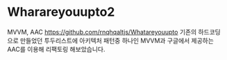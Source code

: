 # Wharareyouupto2
MVVM, AAC
https://github.com/rnqhqaltjs/Whatareyouupto
기존의 하드코딩으로 만들었던 투두리스트에 아키텍처 패턴중 하나인 MVVM과 구글에서 제공하는 AAC를 이용해 리팩토링 해보았습니다.
